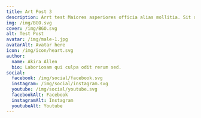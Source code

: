 ```yaml
---
title: Art Post 3
description: Arrt test Maiores asperiores officia alias mollitia. Sit dolore consequatur quam provident aut harum. boi
img: /img/BGO.svg
cover: /img/BGO.svg
alt: Test Post
avatar: /img/male-1.jpg
avatarAlt: Avatar here
icon: /img/icon/heart.svg
author:
  name: Akira Allen
  bio: Laboriosam qui culpa odit rerum sed.
social:
  facebook: /img/social/facebook.svg
  instagram: /img/social/instagram.svg
  youtube: /img/social/youtube.svg
  facebookAlt: Facebook
  instagramAlt: Instagram
  youtubeAlt: Youtube
---
```

